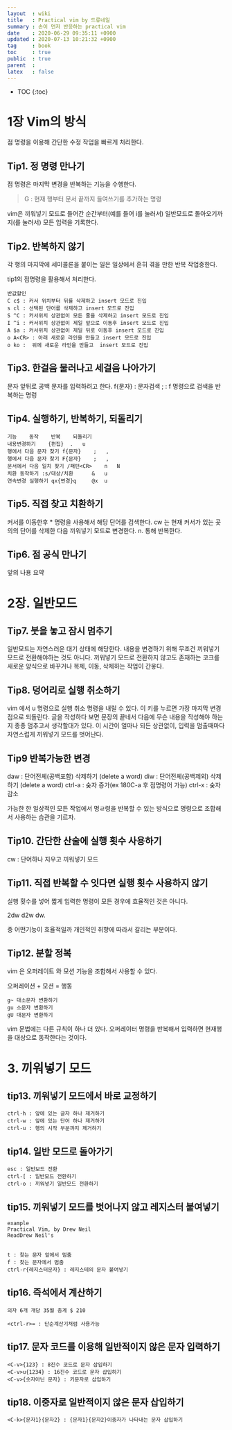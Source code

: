 ```yaml
---
layout  : wiki
title   : Practical vim by 드류네일 
summary : 손이 먼저 반응하는 practical vim
date    : 2020-06-29 09:35:11 +0900
updated : 2020-07-13 10:21:32 +0900
tag     : book
toc     : true
public  : true
parent  : 
latex   : false
---
```

* TOC
{:toc}

# 1장 Vim의 방식
점 명령을 이용해 간단한 수정 작업을 빠르게 처리한다.

## Tip1. 정 명령 만나기 
점 명령은 마지막 변경을 반복하는 기능을 수행한다.  
>G : 현재 행부터 문서 끝까지 들여쓰기를 추가하는 명령  

vim은 끼워넣기 모드로 들어간 순간부터(예를 들어 i를 눌러서) 일반모드로 돌아오기까지(<Esc>를 눌러서) 모든 입력을 기록한다.

## Tip2. 반복하지 않기
각 행의 마지막에 세미콜론을 붙이는 일은 일상에서 흔히 겪을 만한 반복 작업중한다.

tip1의 점명령을 활용해서 처리한다.
```
반값할인
C c$ : 커서 위치부터 뒤를 삭제하고 insert 모드로 진입
s cl : 선택된 단어를 삭제하고 insert 모드로 진입 
S ^C : 커서위치 상관없이 모든 줄을 삭제하고 insert 모드로 진입 
I ^i : 커서위치 상관없이 제일 앞으로 이동후 insert 모드로 진입
A $a : 커서위치 상관없이 제일 뒤로 이동후 insert 모드로 진입
o A<CR> : 아래 새로운 라인을 만들고 insert 모드로 진입
o ko :  위에 새로운 라인을 만들고  insert 모드로 진입
```

## Tip3.  한걸음 물러나고 세걸음 나아가기 
문자 앞뒤로 공백 문자를 입력하려고 한다.
f{문자} : 문자검색
; : f 명령으로 검색을 반복하는 명렁

## Tip4. 실행하기, 반복하기, 되돌리기
```
기능    동작    반복    되돌리기
내용변경하기    {편집}  .   u
행에서 다음 문자 찾기 f{문자}    ;   ,
행에서 다음 문자 찾기 F{문자}    ;   ,
문서에서 다음 일치 찾기 /패턴<CR>    n   N
치환 동작하기 :s/대상/치환      &   u
연속변경 실행하기 qx{변경}q     @x  u
```


## Tip5. 직접 찾고 치환하기 
커서를 이동한후 * 명령을 사용해서 해당 단어를 검색한다.
cw 는 현재 커서가 있는 곳의의 단어를 삭제한 다음 끼워넣기 모드로 변경한다. 
n. 통해 반복한다.

## Tip6. 점 공식 만나기

앞의 나용 요약 


# 2장. 일반모드
## Tip7. 붓을 놓고 잠시 멈추기
일반모드는 자연스러운 대기 상태에 해당한다. 
내용을 변경하기 위해 무조건 끼워넣기 모드로 전환해야하는 것도 아니다.
끼워넣기 모드로 전환하지 않고도 존재하는 코크를 새로운 양식으로 바꾸거나 복제, 이동, 삭제하는 작업이 간읗다.

## Tip8. 덩어리로 실행 취소하기
vim 에서 u 명령으로 실행 취소 명령을 내릴 수 있다. 이 키를 누르면 가장 마지막 변경점으로 되돌린다.
글을 작성하다 보면 문장의 끝네서 다음에 무슨 내용을 작성해야 하는지 종종 멈추고서 생각할대가 있다.
이 시간이 얼마나 되든 상관없이, 입력을 멈출때마다 자연스럽게 끼워넣기 모드를 벗어난다.

## Tip9 반복가능한 변경 
daw : 단어전체(공백포함) 삭제하기 (delete a word)
diw : 단어전체(공백제외) 삭제하기 (delete a word)
ctrl-a : 숮자 증가(ex 180C-a 후 점명령어 가능)
ctrl-x : 숮자 감소

가능한 한 일상적인 모든 작업에서 명ㄹ령을 반복할 수 있는 방식으로 명령으로 조합해서 사용하는 습관을 기르자.

## Tip10. 간단한 산술에 실행 횟수 사용하기
cw : 단어하나 지우고 끼워넣기 모드 

## Tip11. 직접 반복할 수 잇다면 실행 횟수 사용하지 않기 
실행 횟수를 넣어 짧게 입력한 명령이 모든 경우에 효율적인 것은 아니다.

2dw
d2w
dw.

중 어떤기능이 효율적일까 개인적인 취향에 따라서 갈리는 부분이다.

## Tip12. 분할 정복
vim 은 오퍼레이트 와 모션 기능을 조합해서 사용할 수 있다.

오퍼레이션 + 모션 = 행동

```
g~ 대소문자 변환하기
gu 소문자 변환하기 
gU 대문자 변환하기

```
vim 문법에는 다른 규칙이 하나 더 있다. 오퍼레이터 명령을 반복해서 입력하면 현재행을 대상으로 동작한다는 것이다.

# 3. 끼워넣기 모드
## tip13. 끼워넣기 모드에서 바로 교정하기 
```
ctrl-h : 앞에 있는 글자 하나 제거하기 
ctrl-w : 앞에 있는 단어 하나 제거하기
ctrl-u : 행의 시작 부분까지 제거하기 
```
## tip14. 일반 모드로 돌아가기 
```
esc : 일반보드 전환
ctrl-[ : 일반모드 전환하기
ctrl-o : 끼워넣기 일반모드 전환하기 
```


## tip15. 끼워넣기 모드를 벗어나지 않고 레지스터 붙여넣기


```
example
Practical Vim, by Drew Neil
ReadDrew Neil's


t : 찾는 문자 앞에서 멈춤
f : 찾는 문자에서 멈춤
ctrl-r{레지스터문자} : 레지스테의 문자 붙여넣기 

```

## tip16. 즉석에서 계산하기

```
의자 6개 개당 35월 총계 $ 210

<ctrl-r>= : 단순계산기처럼 사용가능
```

## tip17. 문자 코드를 이용해 일반적이지 않은 문자 입력하기
```
<C-v>{123} : 8진수 코드로 문자 삽입하기
<C-v>u{1234} : 16진수 코드로 문자 삽입하기
<C-v>{숫자아닌 문자} : 키문자로 삽입하기 
```

## tip18. 이중자로 일반적이지 않은 문자 삽입하기
```
<C-k>{문자1}{문자2} : {문자1}{문자2}이중자가 나타내는 문자 삽입하기 
```

